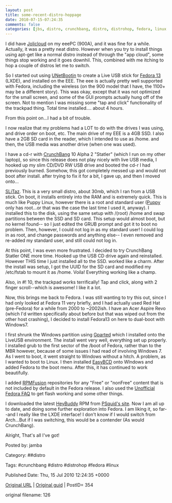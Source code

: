 ```yaml
---
layout: post
title: some-recent-distro-hoppage
date: 2010-07-15-07:24:35
comments: false
categories: [jbs, distro, crunchbang, distro, distrohop, fedora, linux <br>]
---
```


I did have <a href="http://www.jolicloud.com/" target="_blank">Jolicloud</a> on my eeePC (900A), and it was fine for a while.  Actually, it was a pretty neat distro.  However when you try to install things using apt-get like a normal distro instead of through the "app cloud", some things stop working and it goes downhil.  This, combined with me itching to hop a couple of distros let me to switch.

 So I started out using <a href="http://www.google.com/url?sa=t&amp;source=web&amp;cd=1&amp;ved=0CBsQFjAA&amp;url=http%3A%2F%2Funetbootin.sourceforge.net%2F&amp;ei=mvY-TMfcPMGB8gbw3bWuCg&amp;usg=AFQjCNFG2iJy14ueI6PKA0HBkn1cP-KoBg" target="_blank">UNetBootin</a> to create a Live USB stick for <a href="http://distrowatch.com/fedora" target="_blank">Fedora 13</a> (LXDE), and installed on the EEE.  The eee is actually pretty well supported with Fedora, including the wireless (on the 900 model that I have, the 1100+ may be a different story).  This was okay, except that it was not optimized for the small screen, and some of the GUI prompts actually hung off of the screen.  Not to mention I was missing some "tap and click" functionality of the trackpad thing.  Total time installed.... about 4 hours.

 From this point on...I had a bit of trouble.

 <!--more-->
I now realize that my problems had a LOT to do with the drives I was using, and drive order on boot, etc.  The main drive of my EEE is a 4GB SSD.  I also have a 2GB SD card in the reader, which I intended to use as /home.  and then, the USB media was another drive (when one was used).

 I have a cd-r with <a href="http://distrowatch.com/crunchbang" target="_blank">CrunchBang</a> 10 Alpha 2 "Statler" (which I run on my other laptop), so since this release does not play nicely with live USB media, I hooked up my slim CD/DVD RW USB drive and booted the cd-r I had previously burned. Somehow, this got completely messed up and would not boot after install.  after trying to fix it for a bit, I gave up, and then I moved onto...

 <a href="http://distrowatch.com/slitaz" target="_blank">SLiTaz</a>.  This is a very small distro, about 30mb, which I ran from a USB stick.  On boot, it installs entirely into the RAM and is extremely quick.  This is much like Puppy Linux, however there is a root and standard user (<a href="http://distrowatch.com/puppy" target="_blank">Puppy</a> only has root...or that was the case the last time I used it, anyway).  I installed this to the disk, using the same setup with /(root) /home and swap partitions between the SSD and SD card. This setup would almost boot, but no kernel found-- so I just edited the GRUB prompt and got it to boot no problem.  Then, however, I could not log in as my standard user!  I could log in as root, and change passwords and anything else-- I even removed and re-added my standard user, and still could not log in.

 At this point, I was even more frustrated.  I decided to try CrunchBang Statler ONE more time.  Hooked up the USB CD drive again and reinstalled.  However THIS time I just installed all to the SSD.  worked like a charm.  After the install was setup, I got the UUID for the SD card and modified my /etc/fstab to mount it as /home.  Voila!  Everything working like a champ.

 Also, in #! 10, the trackpad works terrifically!  Tap and click, along with 2 finger scroll--which is awesome!  I like it a lot.

 Now, this brings me back to Fedora.  I was still wanting to try this out, since I had only looked at Fedora 11 very briefly, and I had actually used Red Hat (pre-Fedora) for a while from 2000 to ~2002ish.   I have an Acer Aspire Revo (which I'd written specifically about before but that was wiped out from the other host crashing), I decided to install Fedora13 on here to dual-boot with Windows7.

 I first shrunk the Windows partition using <a href="http://distrowatch.com/table.php?distribution=gparted" target="_blank">Gparted</a> which I installed onto the LiveUSB environment.  The install went very well, everything set up properly. I installed grub to the first sector of the /boot of Fedora, rather than to the MBR however, because of some issues I had read of involving Windows 7.  As I went to boot, it went straight to Windows without a hitch.  A problem, as I wanted to boot to Linux.  I then installed <a href="http://download.cnet.com/EasyBCD/3000-2094_4-10556865.html" target="_blank">EasyBCD</a> onto WIndows and added Fedora to the boot menu.  After this, it has continued to work beautifully.

 I added <a href="http://rpmfusion.org/" target="_blank">RPMFusion</a> repositories for any "Free" or "nonFree" content that is not included by default in the Fedora release.  I also used the <a href="http://www.fedorafaq.org" target="_blank">Unofficial Fedora FAQ</a> to get flash working and some other things.

 I downloaded the latest <a href="http://www.jezra.net/projects/heybuddy" target="_blank">HeyBuddy</a> RPM from <a href="http://rpm.psquid.net/" target="_blank">PSquid's site</a>.  Now I am all up to date, and doing some further exploration into Fedora.  I am liking it, so far--and I really like the LXDE interface!  I don't know if I would switch from Arch...But if I was switching, this would be a contender (As would CrunchBang).

 Alright, That's all I've got!

 

Posted by: jamba

Category: ##distro 

Tags:  #crunchbang #distro #distrohop #fedora #linux 


Published Date: Thu, 15 Jul 2010 12:24:35 +0000 

<a href="http://factorq.net/2010/07/15/some-recent-distro-hoppage/">Original URL</a> | <a href="http://factorq.net/?p=354">Original guid</a> | PostID= 354

 original filename: 126